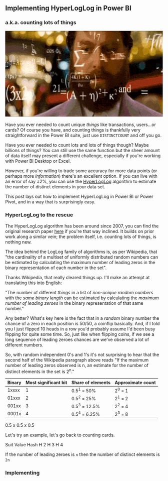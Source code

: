 ## Implementing HyperLogLog in Power BI
### a.k.a. counting lots of things

![Rainman](/uploads/cards.gif)

Have you ever needed to count unique _things_ like transactions, users...or cards? Of course you have, and counting things is thankfully very straightforward in the Power BI suite, just use `DISTINCTCOUNT` and off you go.

Have you ever needed to count lots and lots of things though? Maybe billions of things? You can still use the same function but the sheer amount of data itself may present a different challenge, especially if you're working with Power BI Desktop or Excel.

However, if you're willing to trade some accuracy for more data points (or perhaps more _information_) there's an excellent option. If you can live with an error of say ±2%, you can use the [HyperLogLog](https://en.wikipedia.org/wiki/HyperLogLog) algorithm to estimate the number of distinct elements in your data set.

This post lays out how to implement HyperLogLog in Power BI or Power Pivot, and in a way that is surprisingly easy.

### HyperLogLog to the rescue
The HyperLogLog algorithm has been around since 2007, you can find the original research paper [here](http://algo.inria.fr/flajolet/Publications/FlFuGaMe07.pdf) if you're that way inclined. It builds on prior work along a similar vein; the problem itself, i.e. counting lots of things, is nothing new.

The idea behind the LogLog family of algorithms is, as per Wikipedia, that "the cardinality of a multiset of uniformly distributed random numbers can be estimated by calculating the maximum number of leading zeros in the binary representation of each number in the set".

Thanks Wikipedia, that really cleared things up. I'll make an attempt at translating this into English:

"The number of different _things_ in a list of _non-unique random numbers_ with the _same binary length_ can be estimated by calculating the _maximum number of leading zeroes_ in the binary representation of that same number."

Any better? What's key here is the fact that in a _random_ binary number the chance of a zero in each position is 50/50, a coinflip basically. And, if I told you I just flipped 10 heads in a row you'd probably assume I'd been busy flipping for quite some time. So, just like when flipping coins, if we see a long sequence of leading zeroes chances are we've observed a lot of different numbers.

So, with random independent 0's and 1's it's not surprising to hear that the second half of the Wikipedia paragraph above reads "If the maximum number of leading zeros observed is n, an estimate for the number of distinct elements in the set is 2<sup>n</sup>."

|Binary | Most significant bit | Share of elements       | Approximate count |
|-------|----------------------|-------------------------|-------------------|
|1xxxx  | 1                    | 0.5<sup>1</sup> = 50%   | 2<sup>0</sup> = 1 |
|01xxx  | 2                    | 0.5<sup>2</sup> = 25%   | 2<sup>1</sup> = 2 |
|001xx  | 3                    | 0.5<sup>3</sup> = 12.5% | 2<sup>2</sup> = 4 |
|0001x  | 4                    | 0.5<sup>4</sup> = 6.25% | 2<sup>3</sup> = 8 |

0.5 x 0.5 x 0.5

Let's try an example, let's go back to counting cards.

Suit  Value Hash
H     2
H     3
H     4


If the number of leading zeroes is `n` then the number of distinct elements is `2n`


### Implementing

